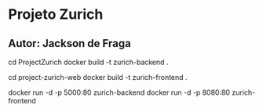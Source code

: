 # Projeto Zurich

## Autor: Jackson de Fraga


cd ProjectZurich
docker build -t zurich-backend .

cd project-zurich-web
docker build -t zurich-frontend .

docker run -d -p 5000:80 zurich-backend
docker run -d -p 8080:80 zurich-frontend
